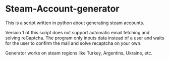 # Steam-Account-generator
This is a script written in python about generating steam accounts.

Version 1 of this script does not support automatic email fetching and solving reCaptcha. The program only inputs data instead of a user and waits for the user to confirm the mail and solve recaptcha on your own.

Generator works on steam regions like Turkey, Argentina, Ukraine, etc.